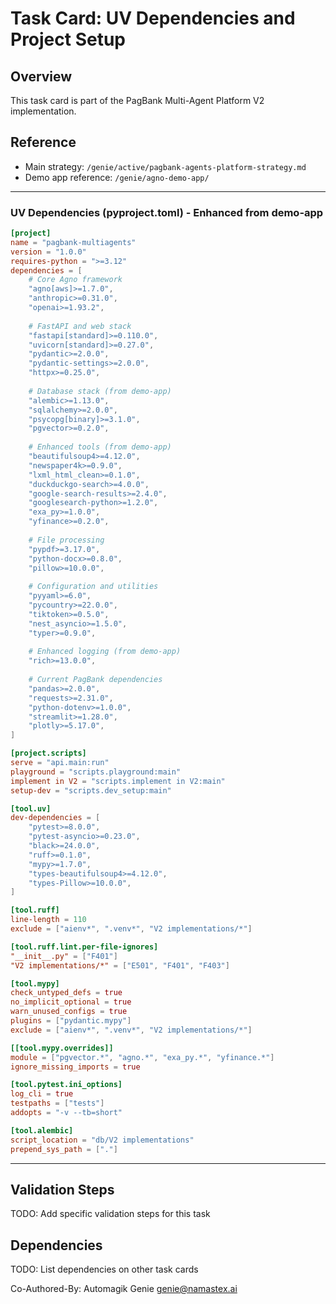 # Task Card: UV Dependencies and Project Setup

## Overview
This task card is part of the PagBank Multi-Agent Platform V2 implementation.

## Reference
- Main strategy: `/genie/active/pagbank-agents-platform-strategy.md`
- Demo app reference: `/genie/agno-demo-app/`

---

### UV Dependencies (pyproject.toml) - Enhanced from demo-app

```toml
[project]
name = "pagbank-multiagents"
version = "1.0.0"
requires-python = ">=3.12"
dependencies = [
    # Core Agno framework
    "agno[aws]>=1.7.0",
    "anthropic>=0.31.0",
    "openai>=1.93.2",
    
    # FastAPI and web stack
    "fastapi[standard]>=0.110.0",
    "uvicorn[standard]>=0.27.0",
    "pydantic>=2.0.0",
    "pydantic-settings>=2.0.0",
    "httpx>=0.25.0",
    
    # Database stack (from demo-app)
    "alembic>=1.13.0",
    "sqlalchemy>=2.0.0",
    "psycopg[binary]>=3.1.0",
    "pgvector>=0.2.0",
    
    # Enhanced tools (from demo-app)
    "beautifulsoup4>=4.12.0",
    "newspaper4k>=0.9.0",
    "lxml_html_clean>=0.1.0",
    "duckduckgo-search>=4.0.0",
    "google-search-results>=2.4.0",
    "googlesearch-python>=1.2.0",
    "exa_py>=1.0.0",
    "yfinance>=0.2.0",
    
    # File processing
    "pypdf>=3.17.0",
    "python-docx>=0.8.0",
    "pillow>=10.0.0",
    
    # Configuration and utilities
    "pyyaml>=6.0",
    "pycountry>=22.0.0",
    "tiktoken>=0.5.0",
    "nest_asyncio>=1.5.0",
    "typer>=0.9.0",
    
    # Enhanced logging (from demo-app)
    "rich>=13.0.0",
    
    # Current PagBank dependencies
    "pandas>=2.0.0",
    "requests>=2.31.0",
    "python-dotenv>=1.0.0",
    "streamlit>=1.28.0",
    "plotly>=5.17.0",
]

[project.scripts]
serve = "api.main:run"
playground = "scripts.playground:main"
implement in V2 = "scripts.implement in V2:main"
setup-dev = "scripts.dev_setup:main"

[tool.uv]
dev-dependencies = [
    "pytest>=8.0.0",
    "pytest-asyncio>=0.23.0",
    "black>=24.0.0",
    "ruff>=0.1.0",
    "mypy>=1.7.0",
    "types-beautifulsoup4>=4.12.0",
    "types-Pillow>=10.0.0",
]

[tool.ruff]
line-length = 110
exclude = ["aienv*", ".venv*", "V2 implementations/*"]

[tool.ruff.lint.per-file-ignores]
"__init__.py" = ["F401"]
"V2 implementations/*" = ["E501", "F401", "F403"]

[tool.mypy]
check_untyped_defs = true
no_implicit_optional = true
warn_unused_configs = true
plugins = ["pydantic.mypy"]
exclude = ["aienv*", ".venv*", "V2 implementations/*"]

[[tool.mypy.overrides]]
module = ["pgvector.*", "agno.*", "exa_py.*", "yfinance.*"]
ignore_missing_imports = true

[tool.pytest.ini_options]
log_cli = true
testpaths = ["tests"]
addopts = "-v --tb=short"

[tool.alembic]
script_location = "db/V2 implementations"
prepend_sys_path = ["."]
```

---

## Validation Steps
TODO: Add specific validation steps for this task

## Dependencies
TODO: List dependencies on other task cards

Co-Authored-By: Automagik Genie <genie@namastex.ai>
